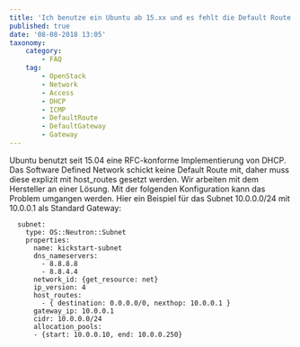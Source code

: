 ```yaml
---
title: 'Ich benutze ein Ubuntu ab 15.xx und es fehlt die Default Route'
published: true
date: '08-08-2018 13:05'
taxonomy:
    category:
        - FAQ
    tag:
        - OpenStack
        - Network
        - Access
        - DHCP
        - ICMP
        - DefaultRoute
        - DefaultGateway
        - Gateway
---
```


Ubuntu benutzt seit 15.04 eine RFC-konforme Implementierung von DHCP. Das Software Defined Network schickt keine Default Route mit, daher muss diese explizit mit host_routes gesetzt werden. Wir arbeiten mit dem Hersteller an einer Lösung. Mit der folgenden Konfiguration kann das Problem umgangen werden. Hier ein Beispiel für das Subnet 10.0.0.0/24 mit 10.0.0.1 als Standard Gateway:

```plain
  subnet:
    type: OS::Neutron::Subnet
    properties:
      name: kickstart-subnet
      dns_nameservers:
        - 8.8.8.8
        - 8.8.4.4
      network_id: {get_resource: net}
      ip_version: 4
      host_routes:
        - { destination: 0.0.0.0/0, nexthop: 10.0.0.1 }
      gateway_ip: 10.0.0.1
      cidr: 10.0.0.0/24
      allocation_pools:
      - {start: 10.0.0.10, end: 10.0.0.250}
```